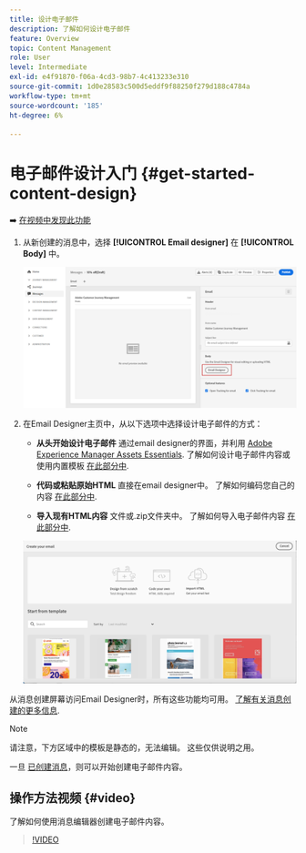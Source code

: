 ```yaml
---
title: 设计电子邮件
description: 了解如何设计电子邮件
feature: Overview
topic: Content Management
role: User
level: Intermediate
exl-id: e4f91870-f06a-4cd3-98b7-4c413233e310
source-git-commit: 1d0e28583c500d5eddf9f88250f279d188c4784a
workflow-type: tm+mt
source-wordcount: '185'
ht-degree: 6%

---
```


# 电子邮件设计入门 {#get-started-content-design}

➡️ [在视频中发现此功能](#video)

1. 从新创建的消息中，选择 **[!UICONTROL Email designer]** 在 **[!UICONTROL Body]** 中。

   ![](assets/import-html_1.png)

1. 在Email Designer主页中，从以下选项中选择设计电子邮件的方式：

   * **从头开始设计电子邮件** 通过email designer的界面，并利用 [Adobe Experience Manager Assets Essentials](assets-essentials.md). 了解如何设计电子邮件内容或使用内置模板 [在此部分中](create-email-content.md).

   * **代码或粘贴原始HTML** 直接在email designer中。 了解如何编码您自己的内容 [在此部分中](code-content.md).

   * **导入现有HTML内容** 文件或.zip文件夹中。 了解如何导入电子邮件内容 [在此部分中](existing-content.md).

   ![](assets/email_designer_25.png)

从消息创建屏幕访问Email Designer时，所有这些功能均可用。 [了解有关消息创建的更多信息](../messages/get-started-content.md).

>[!NOTE]
>
>请注意，下方区域中的模板是静态的，无法编辑。 这些仅供说明之用。
>
>一旦 [已创建消息](../messages/get-started-content.md)，则可以开始创建电子邮件内容。

## 操作方法视频 {#video}

了解如何使用消息编辑器创建电子邮件内容。

>[!VIDEO](https://video.tv.adobe.com/v/334150?quality=12)